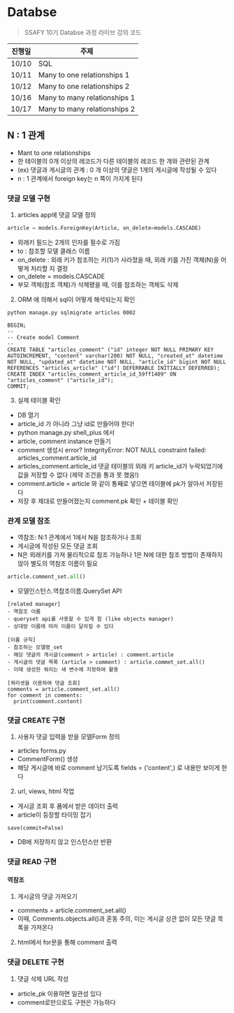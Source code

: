 # Databse

> SSAFY 10기 Databse 과정 라이브 강의 코드

| 진행일 | 주제                    |
| ------ | ----------------------- |
| 10/10  | SQL  |
| 10/11  | Many to one relationships 1 |
| 10/12 | Many to one relationships 2 |
| 10/16 | Many to many relationships 1 |
| 10/17 | Many to many relationships 2 |

## N : 1 관계
- Mant to one relationships 
- 한 테이블의 0개 이상의 레코드가 다른 테이블의 레코드 한 개와 관련된 관계
- (ex) 댓글과 게시글의 관계 : 0 개 이상의 댓글은 1개의 게시글에 작성될 수 있다
- n : 1 관계에서 foreign key는 n 쪽이 가지게 된다 

### 댓글 모델 구현
1. articles app에 댓글 모델 정의
```python
article = models.ForeignKey(Article, on_delete=models.CASCADE)
``` 
- 외래키 필드는 2개의 인자를 필수로 가짐
- to : 참조할 모델 클래스 이름
- on_delete : 외래 키가 참조하는 키(1)가 사라졌을 때, 외래 키를 가진 객체(N)을 어떻게 처리할 지 결정
- on_delete = models.CASCADE
- 부모 객체(참조 객체)가 삭제됐을 때, 이를 참조하는 객체도 삭제 

2. ORM 에 의해서 sql이 어떻게 해석되는지 확인
```bash
python manage.py sqlmigrate articles 0002
```
```
BEGIN;
--
-- Create model Comment
--
CREATE TABLE "articles_comment" ("id" integer NOT NULL PRIMARY KEY AUTOINCREMENT, "content" varchar(200) NOT NULL, "created_at" datetime NOT NULL, "updated_at" datetime NOT NULL, "article_id" bigint NOT NULL REFERENCES "articles_article" ("id") DEFERRABLE INITIALLY DEFERRED);
CREATE INDEX "articles_comment_article_id_59ff1409" ON "articles_comment" ("article_id");
COMMIT;
```

3. 실제 테이블 확인
- DB 열기
- article_id 가 아니라 그냥 id로 만들어야 한다! 
- python manage.py shell_plus 에서 
- article, comment instance 만들기 
- comment 생성시 error? IntegrityError: NOT NULL constraint failed: articles_comment.article_id
- articles_comment.article_id 댓글 테이블의 외래 키 article_id가 누락되었기에 값을 저장할 수 없다 (제약 조건을 통과 못 했음!)
- comment.article = article 와 같이 통째로 넣으면 테이블에 pk가 알아서 저장된다
- 저장 후 제대로 만들어졌는지 comment.pk 확인 + 테이블 확인

### 관계 모델 참조
- 역참조: N:1 관계에서 1에서 N을 참조하거나 조회 
- 게시글에 작성된 모든 댓글 조회
- N은 외래키를 가져 물리적으로 참조 가능하나 1은 N에 대한 참조 방법이 존재하지 않아 별도의 역참조 이름이 필요
```python
article.comment_set.all()
```
- 모델인스턴스.역참조이름.QuerySet API
```
[related manager] 
- 역참조 이름
- queryset api를 사용할 수 있게 함 (like objects manager)
- 상대방 이름에 따라 이름이 달라질 수 있다

[이름 규칙]
- 참조하는 모델명_set
- 해당 댓글의 게시글(comment > article) : comment.article
- 게시글의 댓글 목록 (article > comment) : article.commet_set.all()
- 이때 생성한 쿼리는 새 변수에 지정하여 활용 

[쿼리셋을 이용하여 댓글 조회]
comments = article.comment_set.all()
for comment in comments:
  print(comment.content)
```

### 댓글 CREATE 구현
1. 사용자 댓글 입력을 받을 모델Form 정의
- articles forms.py 
- CommentForm() 생성 
- 해당 게시글에 바로 comment 남기도록 fields = ('content',) 로 내용만 보이게 한다 
2. url, views, html 작업 
- 게시글 조회 후 폼에서 받은 데이터 출력
- article이 등장할 타이밍 잡기
```
save(commit=False)
```
- DB에 저장하지 않고 인스턴스만 반환

### 댓글 READ 구현
#### 역참조
1. 게시글의 댓글 가져오기 
- comments = article.comment_set.all()
- 이때, Comments.objects.all()과 혼동 주의, 이는 게시글 상관 없이 모든 댓글 목록을 가져온다
2. html에서 for문을 통해 comment 출력 

### 댓글 DELETE 구현
1. 댓글 삭제 URL 작성
- article_pk 이용하면 일관성 있다
- comment로만으로도 구현은 가능하다 

